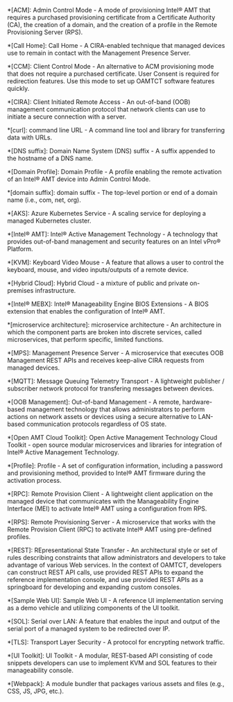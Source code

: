 *[ACM]: Admin Control Mode - A mode of provisioning Intel® AMT that requires a purchased provisioning certificate from a Certificate Authority (CA), the creation of a domain, and the creation of a profile in the Remote Provisioning Server (RPS).

*[Call Home]: Call Home - A CIRA-enabled technique that managed devices use to remain in contact with the Management Presence Server. 

*[CCM]: Client Control Mode - An alternative to ACM provisioning mode that does not require a purchased certificate. User Consent is required for redirection features. Use this mode to set up OAMTCT software features quickly.

*[CIRA]: Client Initiated Remote Access - An out-of-band (OOB) management communication protocol that network clients can use to initiate a secure connection with a server. 

*[curl]: command line URL - A command line tool and library for transferring data with URLs.

*[DNS suffix]: Domain Name System (DNS) suffix - A suffix appended to the hostname of a DNS name.

*[Domain Profile]: Domain Profile - A profile enabling the remote activation of an Intel® AMT device into Admin Control Mode.

*[domain suffix]: domain suffix - The top-level portion or end of a domain name (i.e., com, net, org).  

*[AKS]: Azure Kubernetes Service - A scaling service for deploying a managed Kubernetes cluster.

*[Intel® AMT]: Intel® Active Management Technology - A technology that provides out-of-band management and security features on an Intel vPro® Platform.

*[KVM]: Keyboard Video Mouse - A feature that allows a user to control the keyboard, mouse, and video inputs/outputs of a remote device.

*[Hybrid Cloud]: Hybrid Cloud - a mixture of public and private on-premises infrastructure. 

*[Intel® MEBX]: Intel® Manageability Engine BIOS Extensions - A BIOS extension that enables the configuration of Intel® AMT.

*[microservice architecture]: microservice architecture - An architecture in which the component parts are broken into discrete services, called microservices, that perform specific, limited functions. 

*[MPS]: Management Presence Server - A microservice that executes OOB Management REST APIs and receives keep-alive CIRA requests from managed devices. 

*[MQTT]: Message Queuing Telemetry Transport - A lightweight publisher / subscriber network protocol for transfering messages between devices.

*[OOB Management]: Out-of-band Management - A remote, hardware-based management technology that allows administrators to perform actions on network assets or devices using a secure alternative to LAN-based communication protocols regardless of OS state.

*[Open AMT Cloud Toolkit]: Open Active Management Technology Cloud Toolkit - open source modular microservices and libraries for integration of Intel® Active Management Technology.

*[Profile]: Profile - A set of configuration information, including a password and provisioning method, provided to Intel® AMT firmware during the activation process. 

*[RPC]: Remote Provision Client - A lightweight client application on the managed device that communicates with the Manageability Engine Interface (MEI) to activate Intel® AMT using a configuration from RPS. 

*[RPS]: Remote Provisioning Server - A microservice that works with the Remote Provision Client (RPC) to activate Intel® AMT using pre-defined profiles.

*[REST]: REpresentational State Transfer - An architectural style or set of rules describing constraints that allow administrators and developers to take advantage of various Web services. In the context of OAMTCT, developers can construct REST API calls, use provided REST APIs to expand the reference implementation console, and use provided REST APIs as a springboard for developing and expanding custom consoles.

*[Sample Web UI]: Sample Web UI - A reference UI implementation serving as a demo vehicle and utilizing components of the UI toolkit.

*[SOL]: Serial over LAN: A feature that enables the input and output of the serial port of a managed system to be redirected over IP.

*[TLS]: Transport Layer Security - A protocol for encrypting network traffic.

*[UI Toolkit]: UI Toolkit - A modular, REST-based API consisting of code snippets developers can use to implement KVM and SOL features to their manageability console. 

*[Webpack]: A module bundler that packages various assets and files (e.g., CSS, JS, JPG, etc.).

